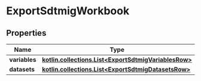 
# ExportSdtmigWorkbook

## Properties
| Name | Type | Description | Notes |
| ------------ | ------------- | ------------- | ------------- |
| **variables** | [**kotlin.collections.List&lt;ExportSdtmigVariablesRow&gt;**](ExportSdtmigVariablesRow.md) |  |  [optional] |
| **datasets** | [**kotlin.collections.List&lt;ExportSdtmigDatasetsRow&gt;**](ExportSdtmigDatasetsRow.md) |  |  [optional] |



